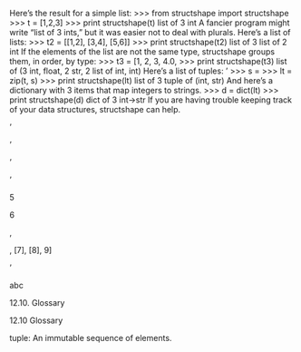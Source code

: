 Here’s the result for a simple list: >>> from structshape import structshape >>> t = [1,2,3] >>> print structshape(t) list of 3 int A fancier program might write “list of 3 ints,” but it was easier not to deal with plurals. Here’s a list of lists: >>> t2 = [[1,2], [3,4], [5,6]] >>> print structshape(t2) list of 3 list of 2 int If the elements of the list are not the same type, structshape groups them, in order, by type: >>> t3 = [1, 2, 3, 4.0, >>> print structshape(t3) list of (3 int, float, 2 str, 2 list of int, int) Here’s a list of tuples: ’ >>> s = >>> lt = zip(t, s) >>> print structshape(lt) list of 3 tuple of (int, str) And here’s a dictionary with 3 items that map integers to strings. >>> d = dict(lt) >>> print structshape(d) dict of 3 int->str If you are having trouble keeping track of your data structures, structshape can help.

’

’

’

’

5

6

,

, [7], [8], 9]

’

abc

12.10. Glossary

12.10 Glossary

tuple: An immutable sequence of elements.